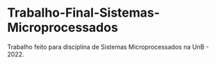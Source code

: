 ﻿# Trabalho-Final-Sistemas-Microprocessados

Trabalho feito para disciplina de Sistemas Microprocessados na UnB - 2022.
